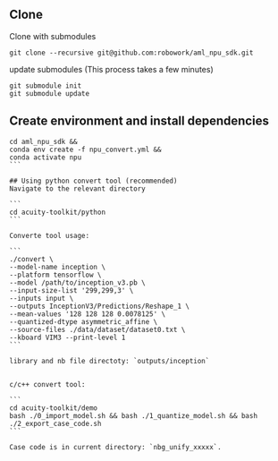 ## Clone

Clone with submodules

```
git clone --recursive git@github.com:robowork/aml_npu_sdk.git
```

update submodules (This process takes a few minutes)

```
git submodule init
git submodule update
```

## Create environment and install dependencies
````
cd aml_npu_sdk &&
conda env create -f npu_convert.yml &&
conda activate npu
```

## Using python convert tool (recommended)
Navigate to the relevant directory

```
cd acuity-toolkit/python
```

Converte tool usage:

```
./convert \
--model-name inception \
--platform tensorflow \
--model /path/to/inception_v3.pb \
--input-size-list '299,299,3' \
--inputs input \
--outputs InceptionV3/Predictions/Reshape_1 \
--mean-values '128 128 128 0.0078125' \
--quantized-dtype asymmetric_affine \
--source-files ./data/dataset/dataset0.txt \
--kboard VIM3 --print-level 1
```

library and nb file directoty: `outputs/inception`


c/c++ convert tool:

```
cd acuity-toolkit/demo
bash ./0_import_model.sh && bash ./1_quantize_model.sh && bash ./2_export_case_code.sh
```

Case code is in current directory: `nbg_unify_xxxxx`.

